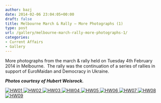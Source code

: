 ```yaml
---
author: bazj
date: 2014-02-06 23:04:05+00:00
draft: false
title: Melbourne March & Rally – More Photographs (1)
type: post
url: /gallery/melbourne-march-rally-more-photographs-1/
categories:
- Current Affairs
- Gallery
---
```


More photographs from the march & rally held on Tuesday 4th February 2014 in Melbourne.  The rally was the continuation of a series of rallies in support of EuroMaidan and Democracy in Ukraine.

_**Photos courtesy of Hubert Weisrock.**_

[![HW01](http://www.ozeukes.com/wp-content/uploads/2014/02/HW01.jpg)
](http://www.ozeukes.com/wp-content/uploads/2014/02/HW01.jpg)[![HW02](http://www.ozeukes.com/wp-content/uploads/2014/02/HW02.jpg)
](http://www.ozeukes.com/wp-content/uploads/2014/02/HW02.jpg)[![HW03](http://www.ozeukes.com/wp-content/uploads/2014/02/HW03.jpg)
](http://www.ozeukes.com/wp-content/uploads/2014/02/HW03.jpg)[![HW04](http://www.ozeukes.com/wp-content/uploads/2014/02/HW04.jpg)
](http://www.ozeukes.com/wp-content/uploads/2014/02/HW04.jpg)[![HW05](http://www.ozeukes.com/wp-content/uploads/2014/02/HW05.jpg)
](http://www.ozeukes.com/wp-content/uploads/2014/02/HW05.jpg)[![HW06](http://www.ozeukes.com/wp-content/uploads/2014/02/HW06.jpg)
](http://www.ozeukes.com/wp-content/uploads/2014/02/HW06.jpg)[![HW07](http://www.ozeukes.com/wp-content/uploads/2014/02/HW07.jpg)
](http://www.ozeukes.com/wp-content/uploads/2014/02/HW07.jpg)[![HW08](http://www.ozeukes.com/wp-content/uploads/2014/02/HW08.jpg)
](http://www.ozeukes.com/wp-content/uploads/2014/02/HW08.jpg)[![HW09](http://www.ozeukes.com/wp-content/uploads/2014/02/HW09.jpg)
](http://www.ozeukes.com/wp-content/uploads/2014/02/HW09.jpg)
